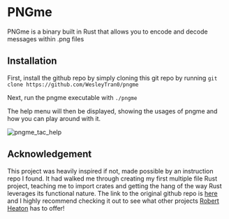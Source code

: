 # PNGme

PNGme is a binary built in Rust that allows you to encode and decode messages within .png files

## Installation

First, install the github repo by simply cloning this git repo by running `git clone https://github.com/WesleyTran0/pngme`

Next, run the pngme executable with `./pngme`

The help menu will then be displayed, showing the usages of pngme and how you can play around with it.

![pngme_tac_help](https://github.com/user-attachments/assets/ad74fe1a-4025-419e-a35b-d008ca3730a8)

## Acknowledgement

This project was heavily inspired if not, made possible by an instruction repo I found. It had walked me through creating my first multiple file Rust project, teaching me to import crates and getting the hang of the way Rust leverages its functional nature. The link to the original github repo is [here](https://jrdngr.github.io/pngme_book/introduction.html) and I highly recommend checking it out to see what other projects [Robert Heaton](https://robertheaton.com/) has to offer!

